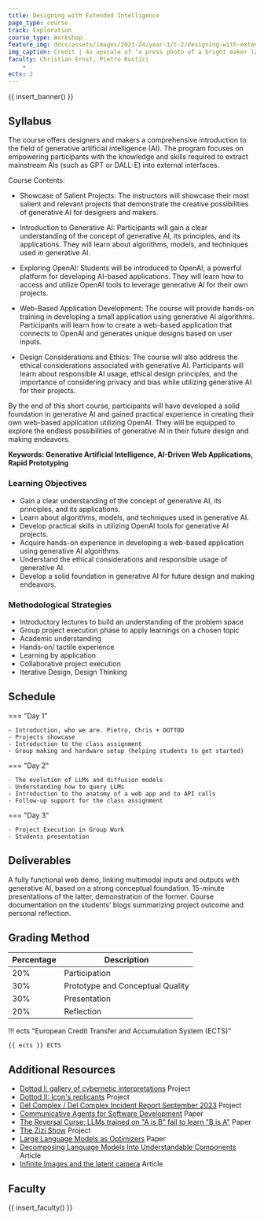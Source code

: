```yaml
---
title: Designing with Extended Intelligence 
page_type: course
track: Exploration
course_type: Workshop
feature_img: docs/assets/images/2023-24/year-1/t-2/designing-with-extended-intelligences.png
img_caption: Credit | 4x upscale of ‘a press photo of a bright maker lab full of students hacking programming and building physical prototypes --ar 3:2 --v 5.2’ (Copyright Midjourney, Christian Ernst)
faculty: Christian Ernst, Pietro Rustici
    - 
ects: 2
---
```


{{ insert_banner() }}

## Syllabus

The course offers designers and makers a comprehensive introduction to the field of generative artificial intelligence (AI). The program focuses on empowering participants with the knowledge and skills required to extract mainstream AIs (such as GPT or DALL-E) into external interfaces. 

Course Contents:
- Showcase of Salient Projects: The instructors will showcase their most salient and relevant projects that demonstrate the creative possibilities of generative AI for designers and makers.

- Introduction to Generative AI: Participants will gain a clear understanding of the concept of generative AI, its principles, and its applications. They will learn about algorithms, models, and techniques used in generative AI.

- Exploring OpenAI: Students will be introduced to OpenAI, a powerful platform for developing AI-based applications. They will learn how to access and utilize OpenAI tools to leverage generative AI for their own projects.

- Web-Based Application Development: The course will provide hands-on training in developing a small application using generative AI algorithms. Participants will learn how to create a web-based application that connects to OpenAI and generates unique designs based on user inputs.

- Design Considerations and Ethics: The course will also address the ethical considerations associated with generative AI. Participants will learn about responsible AI usage, ethical design principles, and the importance of considering privacy and bias while utilizing generative AI for their projects.

By the end of this short course, participants will have developed a solid foundation in generative AI and gained practical experience in creating their own web-based application utilizing OpenAI. They will be equipped to explore the endless possibilities of generative AI in their future design and making endeavors.

**Keywords: Generative Artificial Intelligence, AI-Driven Web Applications, Rapid Prototyping**

### Learning Objectives

- Gain a clear understanding of the concept of generative AI, its principles, and its applications.
- Learn about algorithms, models, and techniques used in generative AI.
- Develop practical skills in utilizing OpenAI tools for generative AI projects.
- Acquire hands-on experience in developing a web-based application using generative AI algorithms.
- Understand the ethical considerations and responsible usage of generative AI.
- Develop a solid foundation in generative AI for future design and making endeavors.

### Methodological Strategies

- Introductory lectures to build an understanding of the problem space
- Group project execution phase to apply learnings on a chosen topic 
- Academic understanding
- Hands-on/ tactile experience
- Learning by application
- Collaborative project execution
- Iterative Design, Design Thinking

## Schedule

=== "Day 1"

    - Introduction, who we are. Pietro, Chris + DOTTOD
    - Projects showcase 
    - Introduction to the class assignment
    - Group making and hardware setup (helping students to get started)

=== "Day 2"

    - The evolution of LLMs and diffusion models
    - Understanding how to query LLMs
    - Introduction to the anatomy of a web app and to API calls
    - Follow-up support for the class assignment

=== "Day 3"

    - Project Execution in Group Work
    - Students presentation

## Deliverables

A fully functional web demo, linking multimodal inputs and outputs with generative AI, based on a strong conceptual foundation. 15-minute presentations of the latter, demonstration of the former. Course documentation on the students’ blogs summarizing project outcome and personal reflection. 

## Grading Method

| Percentage  | Description                         |
| ----------- | ------------------------------------|
| 20%         | Participation                         |
| 30%         | Prototype and Conceptual Quality                         |
| 30%         | Presentation                         |
| 20%         | Reflection                         |

!!! ects "European Credit Transfer and Accumulation System (ECTS)"

    {{ ects }} ECTS

## Additional Resources

- [Dottod I: gallery of cybernetic interpretations](https://www.dottod.net/) Project
- [Dottod II: Icon's replicants](https://furnitures.dottod.net/) Project
- [Del Complex / Del Complex Incident Report September 2023](https://xiosky.com/delmedia/media/archival_media/Del_Complex_Incident_Report_7_September_2023.pdf) Project
- [Communicative Agents for Software Development](https://arxiv.org/pdf/2307.07924.pdf) Paper
- [The Reversal Curse: LLMs trained on "A is B" fail to learn "B is A"](https://arxiv.org/abs/2309.12288) Paper
- [The Zizi Show](https://www.jakeelwes.com/project-zizi-show.html) Project
- [Large Language Models as Optimizers](https://arxiv.org/abs/2309.03409) Paper
- [Decomposing Language Models Into Understandable Components](https://www.anthropic.com/index/decomposing-language-models-into-understandable-components) Article
- [Infinite Images and the latent camera](https://mirror.xyz/herndondryhurst.eth/eZG6mucl9fqU897XvJs0vUUMnm5OITpSWN8S-6KWamY) Article

## Faculty

{{ insert_faculty() }}
